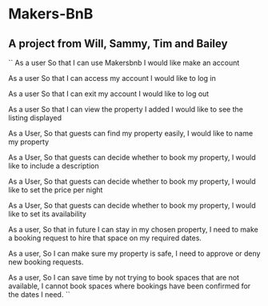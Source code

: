 # Makers-BnB 

## A project from Will, Sammy, Tim and Bailey

``
As a user
So that I can use Makersbnb
I would like make an account

As a user
So that I can access my account 
I would like to log in 

As a user
So that I can exit my account 
I would like to log out 

As a user
So that I can view the property I added
I would like to see the listing displayed

As a User,
So that guests can find my property easily,
I would like to name my property

As a User,
So that guests can decide whether to book my property,
I would like to include a description

As a User,
So that guests can decide whether to book my property,
I would like to set the price per night

As a User,
So that guests can decide whether to book my property,
I would like to set its availability

As a user,
So that in future I can stay in my chosen property,
I need to make a booking request to hire that space on my required dates.

As a user,
So I can make sure my property is safe,
I need to approve or deny new booking requests.

As a user, 
So I can save time by not trying to book spaces that are not available,
I cannot book spaces where bookings have been confirmed for the dates I need.
``
